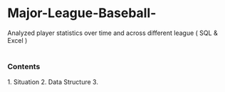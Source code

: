 # Major-League-Baseball-
Analyzed player statistics over time and across different league ( SQL &amp; Excel )  
</br> 
<h3>Contents</h3> 
1. Situation
2. Data Structure 
3. 
